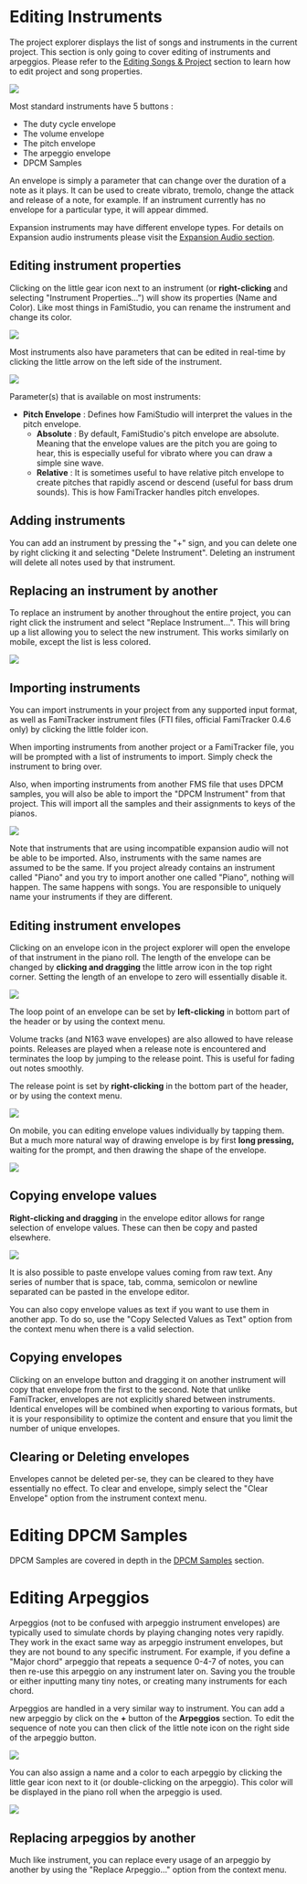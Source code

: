 # Editing Instruments

The project explorer displays the list of songs and instruments in the current project. This section is only going to cover editing of instruments and arpeggios. Please refer to the [Editing Songs & Project](song.md) section to learn how to edit project and song properties.

![](images/ProjectExplorer.png#center)

Most standard instruments have 5 buttons :

* The duty cycle envelope
* The volume envelope
* The pitch envelope
* The arpeggio envelope
* DPCM Samples

An envelope is simply a parameter that can change over the duration of a note as it plays. It can be used to create vibrato, tremolo, change the attack and release of a note, for example. If an instrument currently has no envelope for a particular type, it will appear dimmed.

Expansion instruments may have different envelope types. For details on Expansion audio instruments please visit the [Expansion Audio section](expansion.md).

## Editing instrument properties

Clicking on the little gear icon next to an instrument (or **right-clicking** and selecting "Instrument Properties...") will show its properties (Name and Color). Like most things in FamiStudio, you can rename the instrument and change its color. 

![](images/EditInstrument.png#center)

Most instruments also have parameters that can be edited in real-time by clicking the little arrow on the left side of the instrument. 

![](images/EditInstrument2.png#center)

Parameter(s) that is available on most instruments:

* **Pitch Envelope** : Defines how FamiStudio will interpret the values in the pitch envelope.
    * **Absolute** : By default, FamiStudio's pitch envelope are absolute. Meaning that the envelope values are the pitch you are going to hear, this is especially useful for vibrato where you can draw a simple sine wave.
    * **Relative** : It is sometimes useful to have relative pitch envelope to create pitches that rapidly ascend or descend (useful for bass drum sounds). This is how FamiTracker handles pitch envelopes.
     
## Adding instruments

You can add an instrument by pressing the "+" sign, and you can delete one by right clicking it and selecting "Delete Instrument". Deleting an instrument will delete all notes used by that instrument.

## Replacing an instrument by another

To replace an instrument by another throughout the entire project, you can right click the instrument and select "Replace Instrument...". This will bring up a list allowing you to select the new instrument. This works similarly on mobile, except the list is less colored.

![](images/ReplaceInstrument2.png#center)

## Importing instruments

You can import instruments in your project from any supported input format, as well as FamiTracker instrument files (FTI files, official FamiTracker 0.4.6 only) by clicking the little folder icon. 

When importing instruments from another project or a FamiTracker file, you will be prompted with a list of instruments to import. Simply check the instrument to bring over.

Also, when importing instruments from another FMS file that uses DPCM samples, you will also be able to import the "DPCM Instrument" from that project. This will import all the samples and their assignments to keys of the pianos.

![](images/ImportInstruments.png#center)

Note that instruments that are using incompatible expansion audio will not be able to be imported. Also, instruments with the same names are assumed to be the same. If you project already contains an instrument called "Piano" and you try to import another one called "Piano", nothing will happen. The same happens with songs. You are responsible to uniquely name your instruments if they are different.

## Editing instrument envelopes

Clicking on an envelope icon in the project explorer will open the envelope of that instrument in the piano roll. The length of the envelope can be changed by **clicking and dragging** the little arrow icon in the top right corner. Setting the length of an envelope to zero will essentially disable it.

![](images/EditEnvelope.png#center)

The loop point of an envelope can be set by **left-clicking** in bottom part of the header or by using the context menu. 

Volume tracks (and N163 wave envelopes) are also allowed to have release points. Releases are played when a release note is encountered and terminates the loop by jumping to the release point. This is useful for fading out notes smoothly. 

The release point is set by **right-clicking** in the bottom part of the header, or by using the context menu.

![](images/EditEnvelopeRelease.png#center)

On mobile, you can editing envelope values individually by tapping them. But a much more natural way of drawing envelope is by first **long pressing,** waiting for the prompt, and then drawing the shape of the envelope. 

![](images/MobileDrawEnvelope.gif#center)

## Copying envelope values

**Right-clicking and dragging** in the envelope editor allows for range selection of envelope values. These can then be copy and pasted elsewhere.

![](images/CopyEnvelopeValues.png#center)

It is also possible to paste envelope values coming from raw text. Any series of number that is space, tab, comma, semicolon or newline separated can be pasted in the envelope editor. 

You can also copy envelope values as text if you want to use them in another app. To do so, use the "Copy Selected Values as Text" option from the context menu when there is a valid selection.

## Copying envelopes

Clicking on an envelope button and dragging it on another instrument will copy that envelope from the first to the second. Note that unlike FamiTracker, envelopes are not explicitly shared between instruments. Identical envelopes will be combined when exporting to various formats, but it is your responsibility to optimize the content and ensure that you limit the number of unique envelopes.

## Clearing or Deleting envelopes

Envelopes cannot be deleted per-se, they can be cleared to they have essentially no effect. To clear and envelope, simply select the "Clear Envelope" option from the instrument context menu.

# Editing DPCM Samples

DPCM Samples are covered in depth in the [DPCM Samples](dpcm.md) section. 

# Editing Arpeggios

Arpeggios (not to be confused with arpeggio instrument envelopes) are typically used to simulate chords by playing changing notes very rapidly. They work in the exact same way as arpeggio instrument envelopes, but they are not bound to any specific instrument. For example, if you define a "Major chord" arpeggio that repeats a sequence 0-4-7 of notes, you can then re-use this arpeggio on any instrument later on. Saving you the trouble or either inputting many tiny notes, or creating many instruments for each chord.

Arpeggios are handled in a very similar way to instrument. You can add a new arpeggio by click on the **+** button of the **Arpeggios** section. To edit the sequence of note you can then click of the little note icon on the right side of the arpeggio button. 

![](images/EditArpeggio.png#center)

You can also assign a name and a color to each arpeggio by clicking the little gear icon next to it (or double-clicking on the arpeggio). This color will be displayed in the piano roll when the arpeggio is used.

![](images/EditArpeggioProperties.png#center)

## Replacing arpeggios by another

Much like instrument, you can replace every usage of an arpeggio by another by using the "Replace Arpeggio..." option from the context menu.
